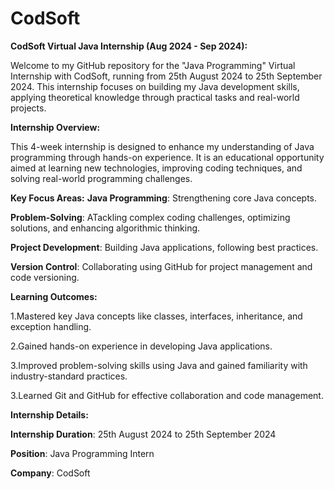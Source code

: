 # CodSoft
**CodSoft Virtual Java Internship (Aug 2024 - Sep 2024):** 
  
  Welcome to my GitHub repository for the "Java Programming" Virtual Internship with CodSoft, running from 25th August 2024 to 25th September 2024. This internship focuses on building my Java development skills, applying theoretical knowledge through practical tasks and real-world projects.


**Internship Overview:**
  
  This 4-week internship is designed to enhance my understanding of Java programming through hands-on experience. It is an educational opportunity aimed at learning new technologies, improving coding techniques, and solving real-world programming challenges.


**Key Focus Areas:**
**Java Programming**: Strengthening core Java concepts.

**Problem-Solving**: ATackling complex coding challenges, optimizing solutions, and enhancing algorithmic thinking.

**Project Development**: Building Java applications, following best practices.

**Version Control**: Collaborating using GitHub for project management and code versioning.


**Learning Outcomes:**

  1.Mastered key Java concepts like classes, interfaces, inheritance, and exception handling.
  
  2.Gained hands-on experience in developing Java applications.
  
  3.Improved problem-solving skills using Java and gained familiarity with industry-standard practices.
  
  3.Learned Git and GitHub for effective collaboration and code management.


**Internship Details:**

  **Internship Duration**: 25th August 2024 to 25th September 2024
  
  **Position**: Java Programming Intern
  
  **Company**: CodSoft
